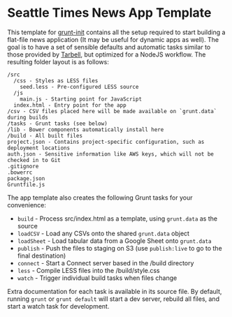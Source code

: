 Seattle Times News App Template
===============================

This template for [grunt-init](http://gruntjs.com/project-scaffolding)
contains all the setup required to start building a flat-file news application
(It may be useful for dynamic apps as well). The goal is to have a set of
sensible defaults and automatic tasks similar to those provided by
[Tarbell](http://tarbell.tribapps.com/), but optimized for a NodeJS workflow.
The resulting folder layout is as follows:

```
/src
  /css - Styles as LESS files
    seed.less - Pre-configured LESS source
  /js
    main.js - Starting point for JavaScript
  index.html - Entry point for the app
/csv - CSV files placed here will be made available on `grunt.data` during builds
/tasks - Grunt tasks (see below)
/lib - Bower components automatically install here
/build - All built files
project.json - Contains project-specific configuration, such as deployment locations
auth.json - Sensitive information like AWS keys, which will not be checked in to Git
.gitignore
.bowerrc
package.json
Gruntfile.js
```

The app template also creates the following Grunt tasks for your convenience:

- `build` - Process src/index.html as a template, using `grunt.data` as the source
- `loadCSV` - Load any CSVs onto the shared `grunt.data` object
- `loadSheet` - Load tabular data from a Google Sheet onto `grunt.data`
- `publish` - Push the files to staging on S3 (use `publish:live` to go to the final destination)
- `connect` - Start a Connect server based in the /build directory
- `less` - Compile LESS files into the /build/style.css
- `watch` - Trigger individual build tasks when files change

Extra documentation for each task is available in its source file. By default,
running `grunt` or `grunt default` will start a dev server, rebuild all files,
and start a watch task for development.
